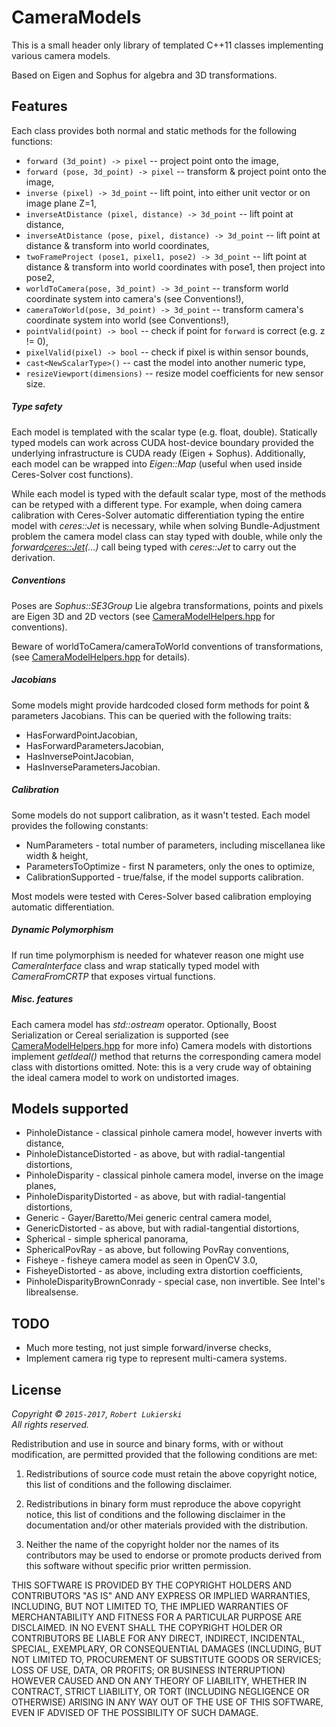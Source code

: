 CameraModels
=============

This is a small header only library of templated C++11 classes implementing 
various camera models.

Based on Eigen and Sophus for algebra and 3D transformations.

## Features
Each class provides both normal and static methods for the following functions:

* `forward (3d_point) -> pixel` -- project point onto the image,
* `forward (pose, 3d_point) -> pixel` -- transform & project point onto the image,
* `inverse (pixel) -> 3d_point` -- lift point, into either unit vector or on image plane Z=1,
* `inverseAtDistance (pixel, distance) -> 3d_point` -- lift point at distance,
* `inverseAtDistance (pose, pixel, distance) -> 3d_point` -- lift point at distance & transform into world coordinates,
* `twoFrameProject (pose1, pixel1, pose2) -> 3d_point` -- lift point at distance & transform into world coordinates with pose1, then project into pose2,
* `worldToCamera(pose, 3d_point) -> 3d_point` -- transform world coordinate system into camera's (see Conventions!),
* `cameraToWorld(pose, 3d_point) -> 3d_point` -- transform camera's coordinate system into world (see Conventions!),
* `pointValid(point) -> bool` -- check if point for `forward` is correct (e.g. z != 0),
* `pixelValid(pixel) -> bool` -- check if pixel is within sensor bounds,
* `cast<NewScalarType>()` -- cast the model into another numeric type,
* `resizeViewport(dimensions)` -- resize model coefficients for new sensor size.

##### Type safety
Each model is templated with the scalar type (e.g. float, double). Statically
typed models can work across CUDA host-device boundary provided the underlying 
infrastructure is CUDA ready (Eigen + Sophus). Additionally, each model can be 
wrapped into _Eigen::Map_ (useful when used inside Ceres-Solver cost functions).

While each model is typed with the default scalar type, most of the methods can be
retyped with a different type. For example, when doing camera calibration with 
Ceres-Solver automatic differentiation typing the entire model with _ceres::Jet_
is necessary, while when solving Bundle-Adjustment problem the camera model class
can stay typed with double, while only the _forward<ceres::Jet>(...)_ call 
being typed with _ceres::Jet_ to carry out the derivation.

##### Conventions
Poses are _Sophus::SE3Group_ Lie algebra transformations, points and pixels are Eigen
3D and 2D vectors (see [CameraModelHelpers.hpp](CameraModelHelpers.hpp) for conventions).

Beware of worldToCamera/cameraToWorld conventions of transformations, (see [CameraModelHelpers.hpp](CameraModelHelpers.hpp) for details).

##### Jacobians
Some models might provide hardcoded closed form methods for point & parameters Jacobians. This
can be queried with the following traits:
* HasForwardPointJacobian,
* HasForwardParametersJacobian,
* HasInversePointJacobian,
* HasInverseParametersJacobian.

##### Calibration
Some models do not support calibration, as it wasn't tested. Each model provides
the following constants:
* NumParameters - total number of parameters, including miscellanea like width & height,
* ParametersToOptimize - first N parameters, only the ones to optimize, 
* CalibrationSupported - true/false, if the model supports calibration.

Most models were tested with Ceres-Solver based calibration employing automatic differentiation.

#####  Dynamic Polymorphism
If run time polymorphism is needed for whatever reason one might use _CameraInterface_ class
and wrap statically typed model with _CameraFromCRTP_ that exposes virtual functions.

##### Misc. features
Each camera model has _std::ostream_ operator. Optionally, Boost Serialization or
Cereal serialization is supported (see [CameraModelHelpers.hpp](CameraModelHelpers.hpp) for more info)
Camera models with distortions implement _getIdeal()_ method that returns the
corresponding camera model class with distortions omitted. Note: this is a very crude
way of obtaining the ideal camera model to work on undistorted images.

## Models supported

* PinholeDistance - classical pinhole camera model, however inverts with distance,
* PinholeDistanceDistorted - as above, but with radial-tangential distortions,
* PinholeDisparity - classical pinhole camera model, inverse on the image planes,
* PinholeDisparityDistorted - as above, but with radial-tangential distortions,
* Generic - Gayer/Baretto/Mei generic central camera model,
* GenericDistorted - as above, but with radial-tangential distortions,
* Spherical - simple spherical panorama,
* SphericalPovRay - as above, but following PovRay conventions,
* Fisheye - fisheye camera model as seen in OpenCV 3.0,
* FisheyeDistorted - as above, including extra distortion coefficients,
* PinholeDisparityBrownConrady - special case, non invertible. See Intel's librealsense.

## TODO
* Much more testing, not just simple forward/inverse checks,
* Implement camera rig type to represent multi-camera systems.

## License

_Copyright © `2015-2017`, `Robert Lukierski`_  
_All rights reserved._

Redistribution and use in source and binary forms, with or without
modification, are permitted provided that the following conditions are met:

1. Redistributions of source code must retain the above copyright notice, this
   list of conditions and the following disclaimer.

2. Redistributions in binary form must reproduce the above copyright notice,
   this list of conditions and the following disclaimer in the documentation
   and/or other materials provided with the distribution.

3. Neither the name of the copyright holder nor the names of its
   contributors may be used to endorse or promote products derived from
   this software without specific prior written permission.

THIS SOFTWARE IS PROVIDED BY THE COPYRIGHT HOLDERS AND CONTRIBUTORS "AS IS"
AND ANY EXPRESS OR IMPLIED WARRANTIES, INCLUDING, BUT NOT LIMITED TO, THE
IMPLIED WARRANTIES OF MERCHANTABILITY AND FITNESS FOR A PARTICULAR PURPOSE ARE
DISCLAIMED. IN NO EVENT SHALL THE COPYRIGHT HOLDER OR CONTRIBUTORS BE LIABLE
FOR ANY DIRECT, INDIRECT, INCIDENTAL, SPECIAL, EXEMPLARY, OR CONSEQUENTIAL
DAMAGES (INCLUDING, BUT NOT LIMITED TO, PROCUREMENT OF SUBSTITUTE GOODS OR
SERVICES; LOSS OF USE, DATA, OR PROFITS; OR BUSINESS INTERRUPTION) HOWEVER
CAUSED AND ON ANY THEORY OF LIABILITY, WHETHER IN CONTRACT, STRICT LIABILITY,
OR TORT (INCLUDING NEGLIGENCE OR OTHERWISE) ARISING IN ANY WAY OUT OF THE USE
OF THIS SOFTWARE, EVEN IF ADVISED OF THE POSSIBILITY OF SUCH DAMAGE.
